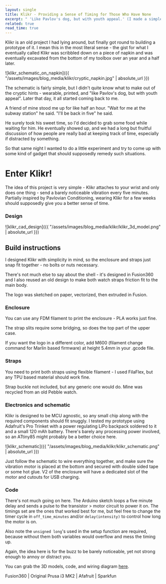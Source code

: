 ```yaml
---
layout: single
title: Klikr - Providing a Sense of Timing for Those Who Have None
excerpt: " 'Like Pavlov's dog, but with youth appeal.' (I made a simple wearable gadget)"
related: true
read_time: true
---
```

Klikr is an old project I had lying around, but finally got round to building a prototype of it.
I mean this in the most literal sense - the gist for what I eventually called Klikr was scribbled down on a piece of napkin and was eventually excavated from the bottom of my toolbox over an year and a half later.

![klikr_schematic_on_napkin]({{ "/assets/images/blog_media/klikr/cryptic_napkin.jpg" | absolute_url }})

The schematic is fairly simple, but I didn't quite know what to make out of the cryptic hints - wearable, printed, and "like Pavlov's dog, but with youth appeal". Later that day, it all started coming back to me.

A friend of mine stood me up for like half an hour. "Wait for me at the subway station" he said. "I'll be back in five" he said.

He surely took his sweet time, so I'd decided to grab some food while waiting for him. He eventually showed up, and we had a long but fruitful discussion of how people are really bad at keeping track of time, especially if distracted by something.

So that same night I wanted to do a little experiment and try to come up with some kind of gadget that should supposedly remedy such situations.

# Enter Klikr!

The idea of this project is very simple - Klikr attaches to your wrist and only does one thing - send a barely noticeable vibration every five minutes. Partially inspired by Pavlovian Conditioning, wearing Klikr for a few weeks should supposedly give you a better sense of time.


### Design

![klikr_cad_design]({{ "/assets/images/blog_media/klikr/klikr_3d_model.png" | absolute_url }})

## Build instructions

I designed Klikr with simplicity in mind, so the enclosure and straps just snap fit together - no bolts or nuts necessary.

There's not much else to say about the shell - it's designed in Fusion360 and I also reused an old design to make both watch straps friction fit to the main body.

The logo was sketched on paper, vectorized, then extruded in Fusion.

### Enclosure

You can use any FDM filament to print the enclosure - PLA works just fine.

The strap slits require some bridging, so does the top part of the upper case.

If you want the logo in a different color, add M600 (filament change command for Marlin based firmware) at height 5.4mm in your .gcode file.

### Straps

You need to print both straps using flexible filament - I used FilaFlex, but any TPU based material should work fine.

Strap buckle not included, but any generic one would do. Mine was recycled from an old Pebble watch.

### Electronics and schematic

Klikr is designed to be MCU agnostic, so any small chip along with the required components should fit snuggly. I tested my prototype using Adafruit's Pro Trinket with a power regulating LiPo backpack soldered to it and a small 120 mAh battery. There's barely any processing power involved, so an ATtiny85 might probably be a better choice here.

![klikr_schematic]({{ "/assets/images/blog_media/klikr/klikr_schematic.png" | absolute_url }})


Just follow the schematic to wire everything together, and make sure the vibration motor is placed at the bottom and secured with double sided tape or some hot glue. V2 of the enclosure will have a dedicated slot of the motor and cutouts for USB charging.

### Code

There's not much going on here. The Arduino sketch loops a five minute delay and sends a pulse to the transistor > motor circuit to power it on. The timings set are the ones that worked best for me, but feel free to change the timer cycle in `off_time_minutes` and/or `delay(intensity)` to control how long the motor is on.

Also note the `unsigned long`'s used in the setup function are required, because without them both variables would overflow and mess the timing up.

Again, the idea here is for the buzz to be barely noticeable, yet not strong enough to annoy or distract you.

You can grab the 3D models, code, and wiring diagram [here](https://github.com/imavrodinov/klikr).


Fusion360 | Original Prusa i3 MK2 | Afafruit | Sparkfun
